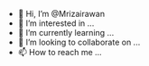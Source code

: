- 👋 Hi, I’m @Mrizairawan
- 👀 I’m interested in ...
- 🌱 I’m currently learning ...
- 💞️ I’m looking to collaborate on ...
- 📫 How to reach me ...

<!---
Mrizairawan/Mrizairawan is a ✨ special ✨ repository because its `README.md` (this file) appears on your GitHub profile.
You can click the Preview link to take a look at your changes.
--->
